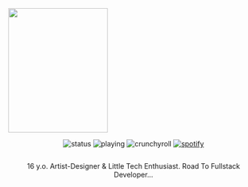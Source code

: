 <div align="center" class="head-me" style="display: flex; flex-flow: column wrap;">
  <img src="https://i.postimg.cc/T342N6zz/STL219448-removebg-preview.png" width="200" height="250"/>

  <img src="https://api.statusbadges.me/badge/status/345556922440876032?simple=true" alt="status"> <img src="https://api.statusbadges.me/badge/playing/345556922440876032" alt="playing"> <img src="https://api.statusbadges.me/badge/crunchyroll/345556922440876032" alt="crunchyroll"> <a href="https://api.statusbadges.me/openspotify/345556922440876032" target="_blank" rel="noopener"><img src="https://api.statusbadges.me/badge/spotify/345556922440876032" alt="spotify"></a>

16 y.o. Artist-Designer & Little Tech Enthusiast.
Road To Fullstack Developer...
</div>



